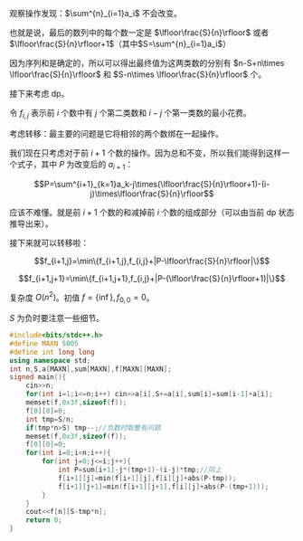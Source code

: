观察操作发现：$\sum^{n}_{i=1}a_i$ 不会改变。

也就是说，最后的数列中的每个数一定是 $\lfloor\frac{S}{n}\rfloor$ 或者 $\lfloor\frac{S}{n}\rfloor+1$（其中$S=\sum^{n}_{i=1}a_i$）

因为序列和是确定的，所以可以得出最终值为这两类数的分别有 $n-S+n\times \lfloor\frac{S}{n}\rfloor$ 和 $S-n\times \lfloor\frac{S}{n}\rfloor$ 个。

接下来考虑 dp。

令 $f_{i,j}$ 表示前 $i$ 个数中有 $j$ 个第二类数和 $i-j$ 个第一类数的最小花费。

考虑转移：最主要的问题是它将相邻的两个数绑在一起操作。

我们现在只考虑对于前 $i+1$ 个数的操作。因为总和不变，所以我们能得到这样一个式子，其中 $P$ 为改变后的 $a_{i+1}$：

$$P=\sum^{i+1}_{k=1}a_k-j\times(\lfloor\frac{S}{n}\rfloor+1)-(i-j)\times\lfloor\frac{S}{n}\rfloor$$

应该不难懂。就是前 $i+1$ 个数的和减掉前 $i$ 个数的组成部分（可以由当前 dp 状态推导出来）。

接下来就可以转移啦：

$$f_{i+1,j}=\min\{f_{i+1,j},f_{i,j}+|P-\lfloor\frac{S}{n}\rfloor|\}$$

$$f_{i+1,j+1}=\min\{f_{i+1,j+1},f_{i,j}+|P-(\lfloor\frac{S}{n}\rfloor+1)|\}$$

复杂度 $O(n^2)$。初值 $f=\{\inf\},f_{0,0}=0$。

$S$ 为负时要注意一些细节。

```cpp
#include<bits/stdc++.h>
#define MAXN 5005
#define int long long
using namespace std;
int n,S,a[MAXN],sum[MAXN],f[MAXN][MAXN];
signed main(){
	cin>>n;
	for(int i=1;i<=n;i++) cin>>a[i],S+=a[i],sum[i]=sum[i-1]+a[i];
	memset(f,0x3f,sizeof(f));
	f[0][0]=0;
	int tmp=S/n;
	if(tmp*n>S) tmp--;//负数时取整有问题 
	memset(f,0x3f,sizeof(f));
	f[0][0]=0;
	for(int i=0;i<n;i++){
		for(int j=0;j<=i;j++){
			int P=sum[i+1]-j*(tmp+1)-(i-j)*tmp;//同上 
			f[i+1][j]=min(f[i+1][j],f[i][j]+abs(P-tmp));
			f[i+1][j+1]=min(f[i+1][j+1],f[i][j]+abs(P-(tmp+1)));
		}
	}
	cout<<f[n][S-tmp*n];
	return 0;
}
```